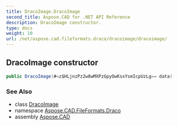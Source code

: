 ```yaml
---
title: DracoImage.DracoImage
second_title: Aspose.CAD for .NET API Reference
description: DracoImage constructor. 
type: docs
weight: 10
url: /net/aspose.cad.fileformats.draco/dracoimage/dracoimage/
---
```

## DracoImage constructor

```csharp
public DracoImage(#=z$HLjnzPz2w8wMXPzGpyOwKsxYsmIcpUzLg== data)
```

### See Also

* class [DracoImage](../)
* namespace [Aspose.CAD.FileFormats.Draco](../../../aspose.cad.fileformats.draco/)
* assembly [Aspose.CAD](../../../)


